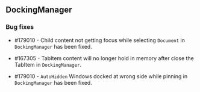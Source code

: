 ## DockingManager

### Bug fixes

* \#179010 - Child content not getting focus while selecting `Document` in `DockingManager` has been fixed.

* \#167305 - TabItem content will no longer hold in memory after close the TabItem in `DockingManager`.

* \#179010 - `AutoHidden` Windows docked at wrong side while pinning in `DockingManager` has been fixed.